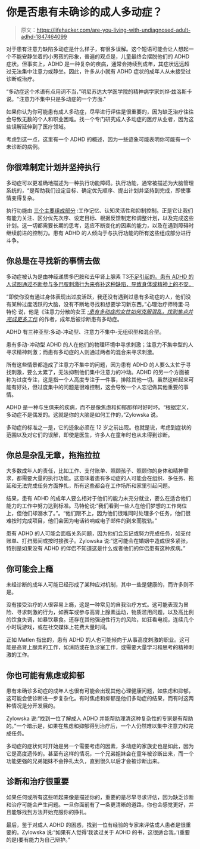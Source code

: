 # 你是否患有未确诊的成人多动症？

> 原文：<https://lifehacker.com/are-you-living-with-undiagnosed-adult-adhd-1847464099>

对于患有注意力缺陷多动症是什么样子，有很多误解。这个短语可能会让人想起一个不能安静坐着的小男孩的形象，普遍的观点是，儿童最终会摆脱他们的 ADHD 症状。但事实上，ADHD 是一种复杂的疾病，通常会持续到成年，其症状远远超过无法集中注意力或静坐。因此，许多从小就有 ADHD 症状的成年人从未接受过诊断或治疗。



“多动症这个术语有点用词不当，”明尼苏达大学医学院的精神病学家刘烨·兹洛斯卡 说。"注意力不集中只是多动症的一个方面."

如果你认为你可能患有成人多动症，尽早进行评估是很重要的，因为缺乏治疗往往会导致无数的个人和职业困难。找一个专门研究成人多动症的医疗从业者，因为这些误解延伸到了医疗领域。

考虑到这一点，这里有一个 ADHD 的概述，因为一些迹象可能表明你可能有一个未诊断的病例。

## 你很难制定计划并坚持执行

多动症可以更准确地描述为一种执行功能障碍。执行功能，通常被描述为大脑管理系统的，“是帮助我们设定目标、确定优先顺序、提出计划并坚持到完成，即使事情变得复杂。

执行功能由 [三个主要组成部分](https://www.understood.org/articles/en/what-is-executive-function) :工作记忆、认知灵活性和抑制控制。正是它让我们有能力关注、区分优先次序、设定目标、根据反馈制定和调整计划，以及完成这些计划。这一切都需要长期的思考，适应不断变化的因素的能力，以及在遇到障碍时继续前进的控制力。患有 ADHD 的人倾向于与执行功能的所有这些组成部分进行斗争。

## 你总是在寻找新的事情去做

多动症被认为是由神经递质多巴胺和去甲肾上腺素 T3[不足引起的。患有 ADHD 的人试图通过不断参与多巴胺刺激行为来弥补这种缺陷，导致身体或精神上的不安。](https://www.aacap.org/AACAP/Families_and_Youth/Facts_for_Families/FFF-Guide/ADHD_and_the_Brain-121.aspx)

“即使你没有通过身体表现出过度活跃，我还没有遇到过患有多动症的人，他们没有某种过度活跃的大脑，没有不断地寻找和想要学习新东西，”心理治疗师特里·马特伦 说，他是《注意力分散的女王 [*:患有多动症的女性如何克服混乱，找到焦点并完成更多工作*](https://terrymatlenauthor.com/the-queen-of-distraction-how-women-with-adhd-can-conquer-chaos-find-focus-and-get-more-done/) 的作者，成年后被诊断患有多动症。

ADHD 有三种亚型:多动-冲动型、注意力不集中-无组织型和混合型。

患有多动-冲动型 ADHD 的人在他们的物理环境中寻求刺激；注意力不集中型的人寻求精神刺激；而患有多动症的人则通过两者的混合来寻求刺激。

所有这些情景都造成了注意力不集中的问题，因为患有 ADHD 的人要么太忙于寻找刺激，要么太累了，无法抑制他们集中注意力的冲动。ADHD 的另一个方面被称为过度专注，这是指一个人高度专注于一件事，排除其他一切。虽然这听起来可能有好处，但过度集中的问题是很难控制，这会导致一个人忘记做其他重要的事情。

ADHD 是一种与生俱来的疾病，而不是像焦虑和抑郁那样时好时坏。“根据定义，多动症不是偶发的。这就是你的大脑是如何工作的，”Zylowska 说。

多动症的标准之一是，它的迹象必须在 12 岁之前出现。也就是说，考虑到症状的范围以及对它们的误解，即使是医生，许多人在童年时也从未得到诊断。

## 你总是杂乱无章，拖拖拉拉

大多数成年人的责任，比如工作、支付账单、照顾孩子、照顾你的身体和精神需求，都需要大量的执行功能。这意味着患有多动症的人可能会在组织、多任务、拖延和无法完成任务方面挣扎，所有这些都会在工作场所和家里引起问题。

结果，患有 ADHD 的成年人要么相对于他们的能力未充分就业，要么在适合他们能力的工作中努力达到标准。马特伦说:“我们看到一些人在他们梦想的工作岗位上，但他们却溺水了。”。“他们跟不上，因为他们很难同时处理多个任务，他们很难按时完成项目，他们会因为电话铃响或电子邮件的到来而脱轨。”

患有 ADHD 的人可能会面临关系问题，因为他们会忘记或努力完成任务，如支付账单、打扫房间或按时接孩子。Zylowska 说:“这可能会在婚姻中造成很多紧张，特别是如果没有 ADHD 的伴侣不知道这是什么或者他们的伴侣患有这种疾病。”

## **你可能会上瘾**

未经诊断的成年人可能已经形成了某种应对机制，其中一些是健康的，而许多则不是。

没有接受治疗的人很容易上瘾，这是一种常见的自我治疗方式。这可能表现为冒险、寻求刺激的行为，如赛车或参与高肾上腺素运动，物质滥用问题，以及高比例的饮食失调，如暴饮暴食。还存在其他强迫性行为的风险，如狂看电视，连续几个小时玩游戏，或在社交媒体上花费大量时间。

正如 Matlen 指出的，患有 ADHD 的人也可能倾向于从事高度刺激的职业。这可能是高肾上腺素的工作，如消防或在急诊室工作，或需要大量学习和思考的精神刺激的工作。

## **你也可能有焦虑或抑郁**

患有未确诊多动症的成年人也很有可能会出现其他心理健康问题，如焦虑和抑郁，这可能会使诊断进一步复杂化。有时焦虑和抑郁是他们多动症的结果，而有时这两种情况是分开发展的。

Zylowska 说:“找到一位了解成人 ADHD 并能帮助理清这种复杂性的专家是有帮助的。”一个暗示是，如果在焦虑和抑郁得到治疗后，一个人仍然难以集中注意力和完成任务。

多动症的症状何时开始是另一个需要考虑的因素，多动症的家族史也是如此，因为它是高度遗传的。甚至有这样的情况，一个兄弟姐妹会在童年被诊断出来，而一个功能更强的兄弟姐妹不会挣扎太久，直到很久以后才会被诊断出来。

## **诊断和治疗很重要**

如果任何或所有这些听起来像是描述你的，重要的是尽早寻求评估，因为缺乏诊断和治疗可能会产生问题。一旦你面前有了一条更清晰的道路，你也会感觉更好，并且能够找到方法开始克服你的挣扎。

最后，鉴于对成人 ADHD 的困惑，找到一位有经验的专家来评估成人患者是很重要的。Zylowska 说:“如果有人觉得‘我读过关于 ADHD 的书，这很适合我，’(重要的是)要有能力为自己辩护。”